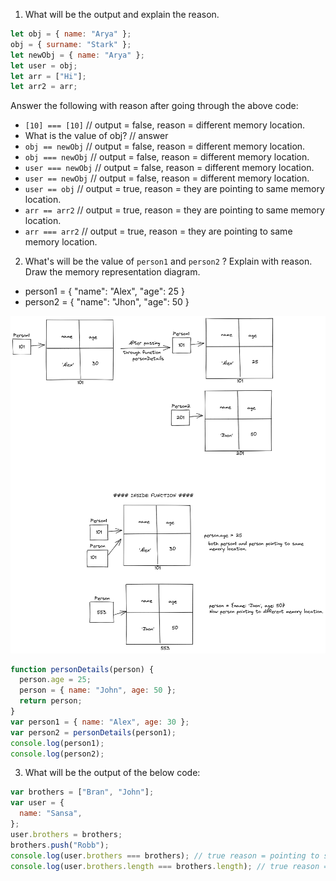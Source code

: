 1. What will be the output and explain the reason.

```js
let obj = { name: "Arya" };
obj = { surname: "Stark" };
let newObj = { name: "Arya" };
let user = obj;
let arr = ["Hi"];
let arr2 = arr;
```

Answer the following with reason after going through the above code:

- `[10] === [10]` // output = false, reason = different memory location.
- What is the value of obj? // answer
- `obj == newObj` // output = false, reason = different memory location.
- `obj === newObj` // output = false, reason = different memory location.
- `user === newObj` // output = false, reason = different memory location.
- `user == newObj` // output = false, reason = different memory location.
- `user == obj` // output = true, reason = they are pointing to same memory location.
- `arr == arr2` // output = true, reason = they are pointing to same memory location.
- `arr === arr2` // output = true, reason = they are pointing to same memory location.

2. What's will be the value of `person1` and `person2` ? Explain with reason. Draw the memory representation diagram.

- person1 = { "name": "Alex", "age": 25 }
- person2 = { "name": "Jhon", "age": 50 }

![memory-representation](./memory-representation.png)

<!-- To add this image here use ![name](./hello.jpg) -->

```js
function personDetails(person) {
  person.age = 25;
  person = { name: "John", age: 50 };
  return person;
}
var person1 = { name: "Alex", age: 30 };
var person2 = personDetails(person1);
console.log(person1);
console.log(person2);
```

3. What will be the output of the below code:

```js
var brothers = ["Bran", "John"];
var user = {
  name: "Sansa",
};
user.brothers = brothers;
brothers.push("Robb");
console.log(user.brothers === brothers); // true reason = pointing to same memory location.
console.log(user.brothers.length === brothers.length); // true reason = pointing to same memory location.
```
